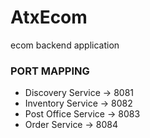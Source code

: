 # AtxEcom
ecom backend application

### PORT MAPPING
* Discovery Service -> 8081 
* Inventory Service -> 8082
* Post Office Service -> 8083
* Order Service -> 8084


